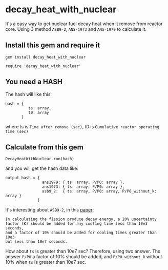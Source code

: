 # decay_heat_with_nuclear

It's a easy way to get nuclear fuel decay heat when it remove from reactor core.
Using 3 method `ASB9-2`, `ANS-1973` and `ANS-1979` to calculate it.

## Install this gem and require it

```
gem install decay_heat_with_nuclear

require 'decay_heat_with_nuclear'
```


## You need a HASH

The hash will like this:

```
hash = {
          ts: array,
          t0: array
       }
```

where
ts is `Time after remove (sec)`,
t0 is `Cumulative reactor operating time (sec)`


## Calculate from this gem

```
DecayHeatWithNuclear.run(hash)
```

and you will get the hash data like:

```
output_hash = {
                ans1979: { ts: array, P/P0: array },
                ans1973: { ts: array, P/P0: array },
                asb9_2:  { ts: array, P/P0: array, P/P0_without_k: array }
              }

```

It's interesting about `ASB9-2`, in this [paper](http://pbadupws.nrc.gov/docs/ML0523/ML052350549.pdf):
```
In calculating the fission produce decay energy, a 20% uncertainty
factor (K) should be added for any cooling time less than 10e3 seconds,
and a factor of 10% should be added for cooling times greater than 10e3
but less than 10e7 seconds.
```
How about `ts` is greater than 10e7 sec? Therefore, using two answer.
Ths answer `P/P0` a factor of 10% should be added, and `P/P0_without_k` without 10% when `ts` is greater than 10e7 sec.
